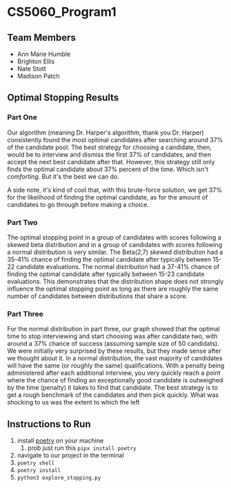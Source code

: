 # CS5060_Program1

## Team Members
- Ann Marie Humble
- Brighton Ellis
- Nate Stott
- Madison Patch

## Optimal Stopping Results
### Part One
Our algorithm (meaning Dr. Harper's algorithm, thank you Dr. Harper) 
consistently found the most optimal candidates 
after searching around 37% of the candidate pool. The best strategy 
for choosing a candidate, then, would be to interview and dismiss
the first 37% of candidates, and then accept the next best candidate after that.
However, this strategy still only finds the optimal candidate about
37% percent of the time. Which isn't _comforting_. But it's the best we can do.

A side note, it's kind of cool that, with this brute-force solution, we get 37% for the
likelihood of finding the optimal candidate, as for the amount of candidates 
to go through before making a choice.

### Part Two

The optimal stopping point in a group of candidates with scores following a 
skewed beta distribution and in a group of candidates with scores following a normal distribution is very similar. 
The Beta(2,7) skewed distribution had a 35-41% chance of finding the optimal candidate after 
typically between 15-22 candidate evaluations. The normal distribution had a 37-41% chance of finding 
the optimal candidate after typically between 15-23 candidate evaluations. 
This demonstrates that the distribution shape does not strongly influence the optimal stopping point as long 
as there are roughly the same number of candidates between distributions that share a score.


### Part Three

For the normal distribution in part three, our graph showed that the optimal time to stop interviewing and start choosing was after candidate two, with around a 37% chance of success (assuming sample size of 50 candidats). We were initially very surprised by these results, but they made sense after we thought about it. In a normal distribution, the vast majority of candidates will have the same (or roughly the same) qualifications. With a penalty being administered after each additional interview, you very quickly reach a point where the chance of finding an exceptionally good candidate is outweighed by the time (penalty) it takes to find that candidate. The best strategy is to get a rough benchmark of the candidates and then pick quickly. What was shocking to us was the extent to which the left 

## Instructions to Run

1. install [poetry](https://python-poetry.org/docs/) on your machine
    1. prob just run this `pipx install poetry`
2. navigate to our project in the terminal
3. `poetry shell`
4. `poetry install`
5. `python3 explore_stopping.py`
